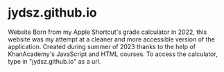 # jydsz.github.io
Website
Born from my Apple Shortcut's grade calculator in 2022, this website was my attempt at a cleaner and more accessible version of the application.
Created during summer of 2023 thanks to the help of KhanAcademy's JavaScript and HTML courses.
To access the calculator, type in "jydsz.github.io" as a url.
